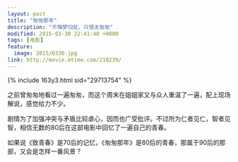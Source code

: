 ```yaml
---
layout: post
title: "匆匆那年"
description: "不悔梦归处，只恨太匆匆"
modified: 2015-03-30 22:41:40 +0800
tags: [电影]
feature:
  image: 2015/0330.jpg
link: http://movie.mtime.com/210239/
---
```


{% include 163y3.html sid="29713754" %}

之前曾匆匆地看过一遍匆匆，而这个周末在姐姐家又与众人重温了一遍，配上现场解说，感觉给力不少。

剧情为了加强冲突与矛盾比较虐心，因而也广受批评。不过所为仁者见仁，智者见智，相信无数的80后在这部电影中回忆了一遍自己的青春。

如果说《致青春》是70后的记忆，《匆匆那年》是80后的青春，那属于90后的那部，又会是怎样一番风景？
